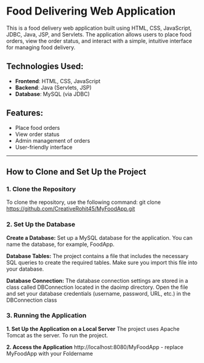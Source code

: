 # Food Delivering Web Application

This is a food delivery web application built using HTML, CSS, JavaScript, JDBC, Java, JSP, and Servlets. The application allows users to place food orders, view the order status, and interact with a simple, intuitive interface for managing food delivery.

## Technologies Used:
- **Frontend**: HTML, CSS, JavaScript
- **Backend**: Java (Servlets, JSP)
- **Database**: MySQL (via JDBC)

## Features:
- Place food orders
- View order status
- Admin management of orders
- User-friendly interface

---

## How to Clone and Set Up the Project

### 1. Clone the Repository
To clone the repository, use the following command:
git clone https://github.com/CreativeRohit45/MyFoodApp.git

### 2.  Set Up the Database

**Create a Database:**
Set up a MySQL database for the application. You can name the database, for example, FoodApp.

**Database Tables:**
The project contains a file that includes the necessary SQL queries to create the required tables. Make sure you import this file into your database. 

**Database Connection:**
The database connection settings are stored in a class called DBConnection located in the daoimp directory. Open the file and set your database credentials (username, password, URL, etc.) in the DBConnection class

### 3. Running the Application
**1. Set Up the Application on a Local Server**
The project uses Apache Tomcat as the server. To run the project.

**2. Access the Application**
http://localhost:8080/MyFoodApp - replace MyFoodApp with your Foldername
